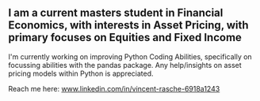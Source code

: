 ## I am a current masters student in Financial Economics, with interests in Asset Pricing, with primary focuses on Equities and Fixed Income 

I'm currently working on improving Python Coding Abilities, specifically on focussing abilities with the pandas package. 
Any help/insights on asset pricing models within Python is appreciated.

Reach me here: www.linkedin.com/in/vincent-rasche-6918a1243
